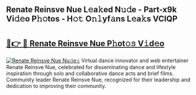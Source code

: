 ## Renate Reinsve Nue L𝚎a𝚔ed N𝚞𝚍e - Part-x9k Vi𝚍𝚎o P𝚑𝚘tos - H𝚘𝚝 O𝚗𝚕yf𝚊ns L𝚎a𝚔s VCIQP

# <h2><a href="http://kf2s29i.oniu.top/?m=Renate+Reinsve+Nue">🔗👉 🔴 Renate Reinsve Nue P𝚑ot𝚘𝚜 V𝚒d𝚎o</a></h2>

[![Renate Reinsve Nue Nu𝚍e𝚜](https://i.imgur.com/0qMVB7G.gif)](http://kf2s29i.oniu.top/?m=Renate+Reinsve+Nue)
Virtual dance innovator and web entertainer Renate Reinsve Nue, celebrated for disseminating dance and lifestyle inspiration through solo and collaborative dance acts and brief films. Community leader Renate Reinsve Nue, recognized for their leadership and dedication to improving their community.  
